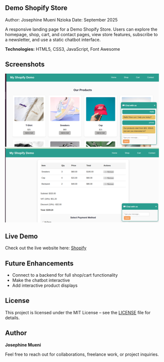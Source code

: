 ## Demo Shopify Store

Author: Josephine Mueni Nzioka
Date: September 2025

A responsive landing page for a Demo Shopify Store. Users can explore the homepage, shop, cart, and contact pages, view store features, subscribe to a newsletter, and use a static chatbot interface.


**Technologies:** HTML5, CSS3, JavaScript, Font Awesome

## Screenshots

![Shop](/assets/shopify5.png)  
![Cart](/assets/shopify6.png)  

## Live Demo

Check out the live website here: [Shopify](https://github.com/SafnetCo2/Shopify-website)

## Future Enhancements

- Connect to a backend for full shop/cart functionality  
- Make the chatbot interactive  
- Add interactive product displays  

## License

This project is licensed under the MIT License – see the [LICENSE](LICENSE) file for details.

## Author

**Josephine Mueni**  

Feel free to reach out for collaborations, freelance work, or project inquiries.
